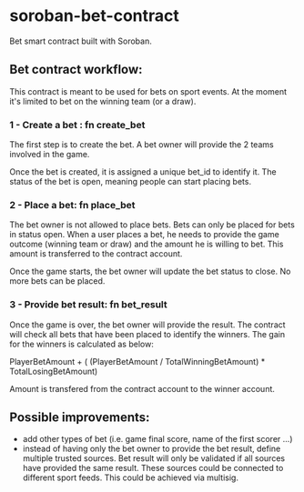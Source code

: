 # soroban-bet-contract
Bet smart contract built with Soroban.

## Bet contract workflow:
This contract is meant to be used for bets on sport events.
At the moment it's limited to bet on the winning team (or a draw).

### 1 - Create a bet : fn create_bet
The first step is to create the bet. A bet owner will provide the 2 teams involved in the game.

Once the bet is created, it is assigned a unique bet_id to identify it. 
The status of the bet is open, meaning people can start placing bets.

### 2 - Place a bet: fn place_bet
The bet owner is not allowed to place bets. 
Bets can only be placed for bets in status open.
When a user places a bet, he needs to provide the game outcome (winning team or draw) and the amount he is willing to bet.
This amount is transferred to the contract account.

Once the game starts, the bet owner will update the bet status to close. No more bets can be placed.

### 3 - Provide bet result: fn bet_result
Once the game is over, the bet owner will provide the result. 
The contract will check all bets that have been placed to identify the winners. 
The gain for the winners is calculated as below:

PlayerBetAmount + ( (PlayerBetAmount / TotalWinningBetAmount) * TotalLosingBetAmount)

Amount is transfered from the contract account to the winner account.

## Possible improvements:
- add other types of bet (i.e. game final score, name of the first scorer ...)
- instead of having only the bet owner to provide the bet result, define multiple trusted sources. 
Bet result will only be validated if all sources have provided the same result.
These sources could be connected to different sport feeds.
This could be achieved via multisig.


